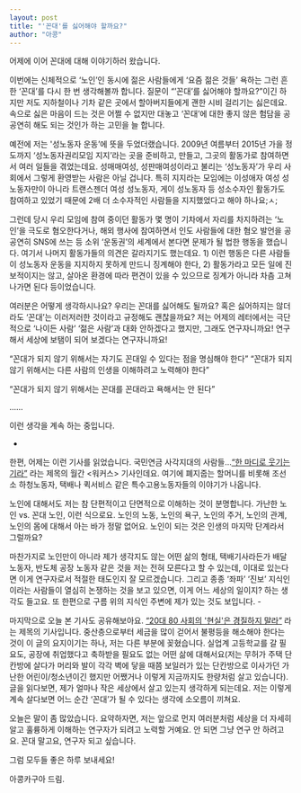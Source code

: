 ```yaml
---
layout: post
title: "'꼰대'를 싫어해야 할까요?"
author: "아콩"
---
```




어제에 이어 꼰대에 대해 이야기하러 왔습니다.

 

이번에는 신체적으로 ‘노인’인 동시에 젊은 사람들에게 ‘요즘 젊은 것들’ 욕하는 그런 흔한 ‘꼰대’를 다시 한 번 생각해볼까 합니다. 질문이 “’꼰대’를 싫어해야 할까요?”이긴 하지만 저도 지하철이나 기차 같은 곳에서 할아버지들에게 괜한 시비 걸리기는 싫은데요. 속으로 싫은 마음이 드는 것은 어쩔 수 없지만 대놓고 ‘꼰대’에 대한 좋지 않은 험담을 공공연히 해도 되는 것인가 하는 고민을 늘 합니다. 

예전에 저는 '성노동자 운동’에 뜻을 두었더랬습니다. 2009년 여름부터 2015년 가을 정도까지 ‘성노동자권리모임 지지’라는 곳을 준비하고, 만들고, 그곳의 활동가로 참여하면서 여러 일들을 겪었는데요. 성매매여성, 성판매여성이라고 불리는 ‘성노동자’가 우리 사회에서 그렇게 환영받는 사람은 아닐 겁니다. 특히 지지라는 모임에는 이성애자 여성 성노동자만이 아니라 트랜스젠더 여성 성노동자, 게이 성노동자 등 성소수자인 활동가도 참여하고 있었기 때문에 2배 더 소수자적인 사람들을 지지했었다고 해야 하나요;ㅅ;

그런데 당시 우리 모임에 참여 중이던 활동가 몇 명이 기차에서 자리를 차지하려는 ‘노인’을 극도로 혐오한다거나, 해외 행사에 참여하면서 인도 사람들에 대한 혐오 발언을 공공연히 SNS에 쓰는 등 소위 ‘운동권’의 세계에서 본다면 문제가 될 법한 행동을 했습니다. 여기서 나머지 활동가들의 의견은 갈라지기도 했는데요. 1) 이런 행동은 다른 사람들이 성노동자 운동을 지지하지 못하게 만드니 징계해야 한다, 2) 활동가라고 모든 일에 진보적이지는 않고, 살아온 환경에 따라 편견이 있을 수 있으므로 징계가 아니라 차츰 고쳐나가면 된다 등이었습니다. 

여러분은 어떻게 생각하시나요? 우리는 꼰대를 싫어해도 될까요? 혹은 싫어하지는 않더라도 ‘꼰대’는 이러저러한 것이라고 규정해도 괜찮을까요? 저는 어제의 레터에서는 극단적으로 ‘나이든 사람’ ‘젊은 사람’과 대화 안하겠다고 했지만, 그래도 연구자니까요! 연구해서 세상에 보탬이 되어 보겠다는 연구자니까요!

 

“꼰대가 되지 않기 위해서는 자기도 꼰대일 수 있다는 점을 명심해야 한다”
“꼰대가 되지 않기 위해서는 다른 사람의 인생을 이해하려고 노력해야 한다”

“꼰대가 되지 않기 위해서는 꼰대를 꼰대라고 욕해서는 안 된다”

……

이런 생각을 계속 하는 중입니다.

-

한편, 어제는 이런 기사를 읽었습니다. 국민연금 사각지대의 사람들…[“한 마디로 웃기는 기라”](<http://workers-zine.net/29273>) 라는 제목의 월간 <워커스> 기사인데요. 여기에 폐지줍는 할머니를 비롯해 조선소 하청노동자, 택배나 퀵서비스 같은 특수고용노동자들의 이야기가 나옵니다.

 

노인에 대해서도 저는 참 단편적이고 단면적으로 이해하는 것이 분명합니다. 가난한 노인 vs. 꼰대 노인, 이런 식으로요. 노인의 노동, 노인의 욕구, 노인의 주거, 노인의 관계, 노인의 몸에 대해서 아는 바가 정말 없어요. 노인이 되는 것은 인생의 마지막 단계라서 그럴까요?

 

마찬가지로 노인만이 아니라 제가 생각지도 않는 어떤 삶의 형태, 택배기사라든가 배달 노동자, 반도체 공장 노동자 같은 것을 저는 전혀 모른다고 할 수 있는데, 이대로 있는다면 이게 연구자로서 적절한 태도인지 잘 모르겠습니다. 그리고 종종 ‘좌파’ ‘진보’ 지식인이라는 사람들이 열심히 논쟁하는 것을 보고 있으면, 이게 어느 세상의 일이지? 하는 생각도 들고요. 또 한편으로 구름 위의 지식인 주변에 제가 있는 것도 보입니다. 
\-

 

마지막으로 오늘 본 기사도 공유해보아요. [“20대 80 사회의 '현실'은 경질하지 말라”](<http://www.pressian.com/news/article.html?no=208573>) 라는 제목의 기사입니다. 중산층으로부터 세금을 많이 걷어서 불평등을 해소해야 한다는 것이 이 글의 요지이기는 하나, 저는 다른 부분에 꽂혔습니다. 실업계 고등학교를 갈 필요도, 공장에 취업했다고 축하받을 필요도 없는 어떤 삶에 대해서요(저는 무허가 주택 단칸방에 살다가 머리와 발이 각각 벽에 닿을 때쯤 보일러가 있는 단칸방으로 이사가던 가난한 어린이/청소년이긴 했지만 어쨌거나 이렇게 지금까지도 한량처럼 살고 있습니다). 글을 읽다보면, 제가 얼마나 작은 세상에서 살고 있는지 생각하게 되는데요. 저는 이렇게 계속 살다보면 어느 순간 ‘꼰대’가 될 수 있다는 생각에 소오름이 끼쳐요. 

오늘은 말이 좀 많았습니다. 요약하자면, 저는 앞으로 먼지 여러분처럼 세상을 더 자세히 알고 훌륭하게 이해하는 연구자가 되려고 노력할 거예요. 안 되면 그냥 연구 안 하려고요. 꼰대 말고요, 연구자 되고 싶습니다.

 

그럼 모두들 좋은 하루 보내세요!

 

아콩카구아 드림.
